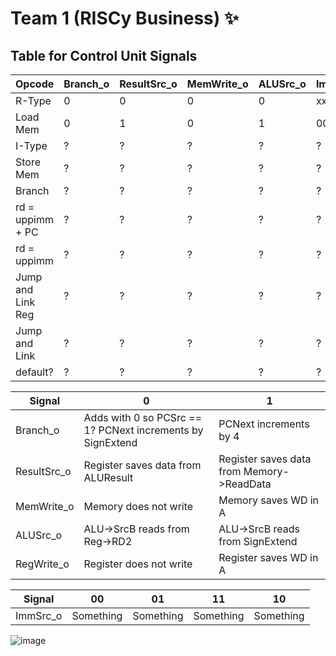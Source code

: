 # Team 1 (RISCy Business) ✨

## Table for Control Unit Signals

| Opcode | Branch_o | ResultSrc_o | MemWrite_o | ALUSrc_o | ImmSrc_o | RegWrite_o |
| --- | --- | --- | --- | --- | --- | --- |
| R-Type | 0 | 0 | 0 | 0 | xx | 1 |
| Load Mem | 0 | 1 | 0 | 1 | 00 | 1 |
| I-Type | ? | ? | ? | ? | ? | ? |
| Store Mem | ? | ? | ? | ? | ? | ? |
| Branch | ? | ? | ? | ? | ? | ? |
| rd = uppimm + PC | ? | ? | ? | ? | ? | ? |
| rd = uppimm | ? | ? | ? | ? | ? | ? |
| Jump and Link Reg | ? | ? | ? | ? | ? | ? |
| Jump and Link | ? | ? | ? | ? | ? | ? |
| default? | ? | ? | ? | ? | ? | ? |

| Signal | 0 | 1 |
| --- | --- | --- |
| Branch_o | Adds with 0 so PCSrc == 1? PCNext increments by SignExtend | PCNext increments by 4 |
| ResultSrc_o | Register saves data from ALUResult | Register saves data from Memory->ReadData |
| MemWrite_o | Memory does not write | Memory saves WD in A |
| ALUSrc_o | ALU->SrcB reads from Reg->RD2 | ALU->SrcB reads from SignExtend |
| RegWrite_o | Register does not write | Register saves WD in A |

| Signal | 00 | 01 | 11 | 10 |
| --- | --- | --- | --- | --- |
| ImmSrc_o | Something | Something | Something | Something |

![image](https://user-images.githubusercontent.com/59978422/205101131-365f9510-62d7-4854-b699-884c128b761f.png)

